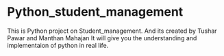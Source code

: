 # Python_student_management
This is Python project on Student_management. And its created by Tushar Pawar and Manthan Mahajan
It will give you the understanding and implementaion of python in real life.
